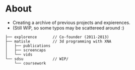 # About
- Creating a archive of previous projects and expierences. 
- (Still WIP, so some typos may be scattereed around :)
```
├── explorence       // Co-founder (2011-2013) 
├── matisle          // 3d programming with XNA
│   ├── publications
│   ├── screencaps
│   └── vids
└── sdsu             // WIP/
    └── coursework
```

